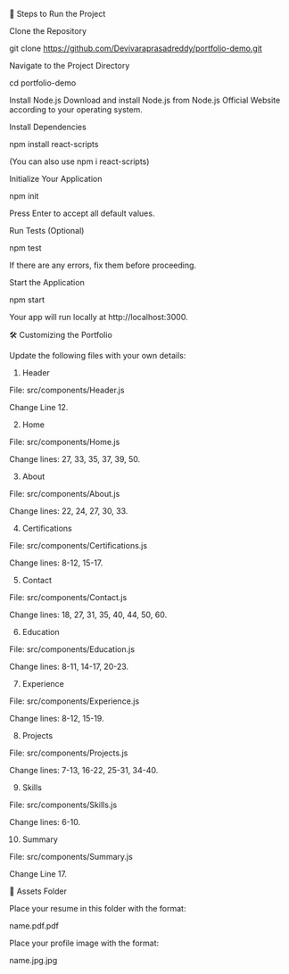 🚀 Steps to Run the Project

Clone the Repository

git clone https://github.com/Devivaraprasadreddy/portfolio-demo.git


Navigate to the Project Directory

cd portfolio-demo


Install Node.js
Download and install Node.js from Node.js Official Website according to your operating system.

Install Dependencies

npm install react-scripts


(You can also use npm i react-scripts)

Initialize Your Application

npm init


Press Enter to accept all default values.

Run Tests (Optional)

npm test


If there are any errors, fix them before proceeding.

Start the Application

npm start


Your app will run locally at http://localhost:3000.

🛠 Customizing the Portfolio

Update the following files with your own details:

1. Header

File: src/components/Header.js

Change Line 12.

2. Home

File: src/components/Home.js

Change lines: 27, 33, 35, 37, 39, 50.

3. About

File: src/components/About.js

Change lines: 22, 24, 27, 30, 33.

4. Certifications

File: src/components/Certifications.js

Change lines: 8-12, 15-17.

5. Contact

File: src/components/Contact.js

Change lines: 18, 27, 31, 35, 40, 44, 50, 60.

6. Education

File: src/components/Education.js

Change lines: 8-11, 14-17, 20-23.

7. Experience

File: src/components/Experience.js

Change lines: 8-12, 15-19.

8. Projects

File: src/components/Projects.js

Change lines: 7-13, 16-22, 25-31, 34-40.

9. Skills

File: src/components/Skills.js

Change lines: 6-10.

10. Summary

File: src/components/Summary.js

Change Line 17.

📂 Assets Folder

Place your resume in this folder with the format:

name.pdf.pdf


Place your profile image with the format:

name.jpg.jpg